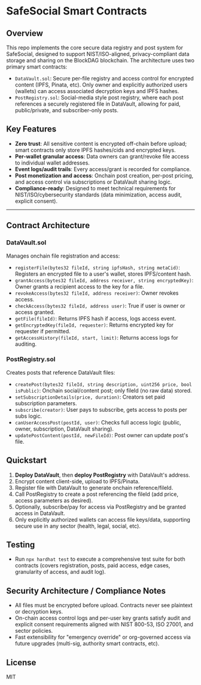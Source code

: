 # SafeSocial Smart Contracts

## Overview
This repo implements the core secure data registry and post system for SafeSocial, designed to support NIST/ISO-aligned, privacy-compliant data storage and sharing on the BlockDAG blockchain. The architecture uses two primary smart contracts:

- `DataVault.sol`: Secure per-file registry and access control for encrypted content (IPFS, Pinata, etc). Only owner and explicitly authorized users (wallets) can access associated decryption keys and IPFS hashes.
- `PostRegistry.sol`: Social-media style post registry, where each post references a securely registered file in DataVault, allowing for paid, public/private, and subscriber-only posts.

## Key Features
- **Zero trust**: All sensitive content is encrypted off-chain before upload; smart contracts only store IPFS hashes/cids and encrypted keys.
- **Per-wallet granular access**: Data owners can grant/revoke file access to individual wallet addresses.
- **Event logs/audit trails**: Every access/grant is recorded for compliance.
- **Post monetization and access**: Onchain post creation, per-post pricing, and access control via subscriptions or DataVault sharing logic.
- **Compliance-ready**: Designed to meet technical requirements for NIST/ISO/cybersecurity standards (data minimization, access audit, explicit consent).

---

## Contract Architecture

### DataVault.sol
Manages onchain file registration and access:
- `registerFile(bytes32 fileId, string ipfsHash, string metaCid)`: Registers an encrypted file to a user's wallet, stores IPFS/content hash.
- `grantAccess(bytes32 fileId, address receiver, string encryptedKey)`: Owner grants a recipient access to the key for a file.
- `revokeAccess(bytes32 fileId, address receiver)`: Owner revokes access.
- `checkAccess(bytes32 fileId, address user)`: True if user is owner or access granted.
- `getFile(fileId)`: Returns IPFS hash if access, logs access event.
- `getEncryptedKey(fileId, requester)`: Returns encrypted key for requester if permitted.
- `getAccessHistory(fileId, start, limit)`: Returns access logs for auditing.

### PostRegistry.sol
Creates posts that reference DataVault files:
- `createPost(bytes32 fileId, string description, uint256 price, bool isPublic)`: Onchain social/content post; only fileId (no raw data) stored.
- `setSubscriptionDetails(price, duration)`: Creators set paid subscription parameters.
- `subscribe(creator)`: User pays to subscribe, gets access to posts per subs logic.
- `canUserAccessPost(postId, user)`: Checks full access logic (public, owner, subscription, DataVault sharing).
- `updatePostContent(postId, newFileId)`: Post owner can update post's file.

## Quickstart
1. **Deploy DataVault**, then **deploy PostRegistry** with DataVault's address.
2. Encrypt content client-side, upload to IPFS/Pinata.
3. Register file with DataVault to generate onchain reference/fileId.
4. Call PostRegistry to create a post referencing the fileId (add price, access parameters as desired).
5. Optionally, subscribe/pay for access via PostRegistry and be granted access in DataVault.
6. Only explicitly authorized wallets can access file keys/data, supporting secure use in any sector (health, legal, social, etc).

## Testing
- Run `npx hardhat test` to execute a comprehensive test suite for both contracts (covers registration, posts, paid access, edge cases, granularity of access, and audit log).

## Security Architecture / Compliance Notes
- All files must be encrypted before upload. Contracts never see plaintext or decryption keys.
- On-chain access control logs and per-user key grants satisfy audit and explicit consent requirements aligned with NIST 800-53, ISO 27001, and sector policies.
- Fast extensibility for "emergency override" or org-governed access via future upgrades (multi-sig, authority smart contracts, etc).

## License
MIT
